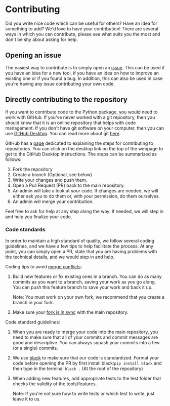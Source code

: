 # Contributing

Did you write nice code which can be useful for others? Have an idea for something to add? We'd love to have your contribution!
There are several ways in which you can contribute, please see what suits you the most and don't be shy about asking for help.

## Opening an issue

The easiest way to contribute is to simply open an [issue](https://github.com/qua-platform/py-qua-tools/issues).
This can be used if you have an idea for a new tool, if you have an idea on how to improve an existing one or if you found a bug.
In addition, this can also be used in case you're having any issue contributing your own code.

## Directly contributing to the repository

If you want to contribute code to the Python package, you would need to work with GitHub. 
If you've never worked with a git repository, then you should know that it is an online repository that helps with code management.
If you don't have git software on your computer, then you can use [GitHub Desktop](https://desktop.github.com/).
You can read more about git [here](https://docs.github.com/en/get-started/using-git/about-git).

GitHub has a [page](https://docs.github.com/en/get-started/quickstart/contributing-to-projects) dedicated to explaining the steps for contributing to repositories. 
You can click on the desktop link on the top of the webpage to get to the GitHub Desktop instructions.
The steps can be summarized as follows:
1. Fork the repository
2. Create a branch (Optional, see below)
3. Write your changes and push them.
4. Open a Pull Request (PR) back to the main repository.
5. An admin will take a look at your code. If changes are needed, we will either ask you to do them or, with your permission, do them ourselves.
6. An admin will merge your contribution.

Feel free to ask for help at any step along the way. If needed, we will step in and help you finalize your code.

### Code standards

In order to maintain a high standard of quality, we follow several coding guidelines, and we have a few tips to help facilitate the process.
At any point, you can simply open a PR, state that you are having problems with the technical details, and we would step in and help.

Coding tips to avoid [merge conflicts](https://docs.github.com/en/pull-requests/collaborating-with-pull-requests/addressing-merge-conflicts/resolving-a-merge-conflict-on-github):
1. Build new features or fix existing ones in a branch. You can do as many commits as you want to a branch, saving your work as you go along. You can push this feature branch to save your work and back it up. 
   
    Note: You must work on your own fork, we recommend that you create a branch in your fork.
2. Make sure your [fork is in sync](https://docs.github.com/en/pull-requests/collaborating-with-pull-requests/working-with-forks/syncing-a-fork) with the main repository.

Code standard guidelines:
1. When you are ready to merge your code into the main repository, you need to make sure that all of your commits and commit messages are good and descriptive. You can always squash your commits into a few (or a single) commits.
2. We use [black](https://pypi.org/project/black/) to make sure that our code is standardized. Format your code before opening the PR by first install black:```pip install black``` and then type in the terminal ```black .``` (At the root of the repository)
3. When adding new features, add appropriate tests to the test folder that checks the validity of the tools/features.
    
    Note: If you're not sure how to write tests or which test to write, just leave it to us. 
